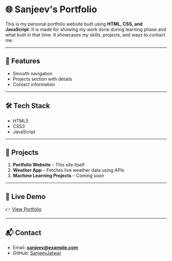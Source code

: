 # 🌐 Sanjeev's Portfolio

This is my personal portfolio website built using **HTML, CSS, and JavaScript**.
It is made for showing my work done during learning phase and what built in that time.
It showcases my skills, projects, and ways to contact me.

---

## 🚀 Features
- Smooth navigation  
- Projects section with details  
- Contact information  

---

## 🛠️ Tech Stack
- HTML5  
- CSS3  
- JavaScript  

---

## 📂 Projects
1. **Portfolio Website** – This site itself  
2. **Weather App** – Fetches live weather data using APIs  
3. **Machine Learning Projects** – Coming soon  

---

## 🔗 Live Demo
👉 [View Portfolio](https://sanjeevjatwar.github.io/Portfolio/)

---

## 📬 Contact
- Email: **sanjeev@example.com**  
- GitHub: [SanjeevJatwar](https://github.com/SanjeevJatwar)
